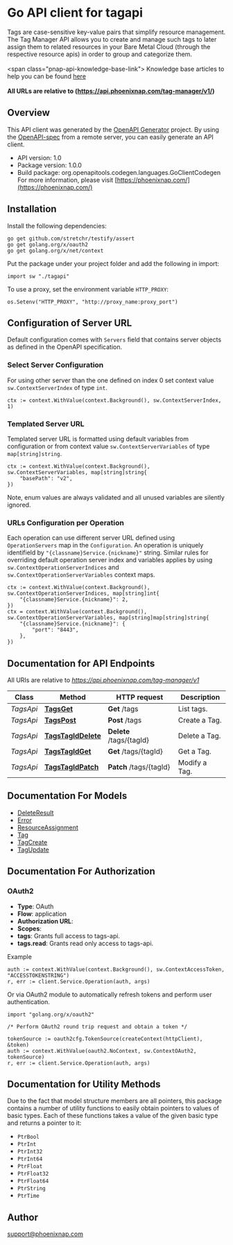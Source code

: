 # Go API client for tagapi

Tags are case-sensitive key-value pairs that simplify resource management. The Tag Manager API allows you to create
and manage such tags to later assign them to related resources in your Bare Metal Cloud (through the respective
resource apis) in order to group and categorize them.<br>
<br>
<span class=\"pnap-api-knowledge-base-link\">
Knowledge base articles to help you can be found
<a href='https://phoenixnap.com/kb/bmc-server-management-via-api#server-tag-manager-api' target='_blank'>here</a>
</span><br>
<br>
<b>All URLs are relative to (https://api.phoenixnap.com/tag-manager/v1/)</b>


## Overview
This API client was generated by the [OpenAPI Generator](https://openapi-generator.tech) project.  By using the [OpenAPI-spec](https://www.openapis.org/) from a remote server, you can easily generate an API client.

- API version: 1.0
- Package version: 1.0.0
- Build package: org.openapitools.codegen.languages.GoClientCodegen
For more information, please visit [https://phoenixnap.com/](https://phoenixnap.com/)

## Installation

Install the following dependencies:

```shell
go get github.com/stretchr/testify/assert
go get golang.org/x/oauth2
go get golang.org/x/net/context
```

Put the package under your project folder and add the following in import:

```golang
import sw "./tagapi"
```

To use a proxy, set the environment variable `HTTP_PROXY`:

```golang
os.Setenv("HTTP_PROXY", "http://proxy_name:proxy_port")
```

## Configuration of Server URL

Default configuration comes with `Servers` field that contains server objects as defined in the OpenAPI specification.

### Select Server Configuration

For using other server than the one defined on index 0 set context value `sw.ContextServerIndex` of type `int`.

```golang
ctx := context.WithValue(context.Background(), sw.ContextServerIndex, 1)
```

### Templated Server URL

Templated server URL is formatted using default variables from configuration or from context value `sw.ContextServerVariables` of type `map[string]string`.

```golang
ctx := context.WithValue(context.Background(), sw.ContextServerVariables, map[string]string{
	"basePath": "v2",
})
```

Note, enum values are always validated and all unused variables are silently ignored.

### URLs Configuration per Operation

Each operation can use different server URL defined using `OperationServers` map in the `Configuration`.
An operation is uniquely identifield by `"{classname}Service.{nickname}"` string.
Similar rules for overriding default operation server index and variables applies by using `sw.ContextOperationServerIndices` and `sw.ContextOperationServerVariables` context maps.

```
ctx := context.WithValue(context.Background(), sw.ContextOperationServerIndices, map[string]int{
	"{classname}Service.{nickname}": 2,
})
ctx = context.WithValue(context.Background(), sw.ContextOperationServerVariables, map[string]map[string]string{
	"{classname}Service.{nickname}": {
		"port": "8443",
	},
})
```

## Documentation for API Endpoints

All URIs are relative to *https://api.phoenixnap.com/tag-manager/v1*

Class | Method | HTTP request | Description
------------ | ------------- | ------------- | -------------
*TagsApi* | [**TagsGet**](docs/TagsApi.md#tagsget) | **Get** /tags | List tags.
*TagsApi* | [**TagsPost**](docs/TagsApi.md#tagspost) | **Post** /tags | Create a Tag.
*TagsApi* | [**TagsTagIdDelete**](docs/TagsApi.md#tagstagiddelete) | **Delete** /tags/{tagId} | Delete a Tag.
*TagsApi* | [**TagsTagIdGet**](docs/TagsApi.md#tagstagidget) | **Get** /tags/{tagId} | Get a Tag.
*TagsApi* | [**TagsTagIdPatch**](docs/TagsApi.md#tagstagidpatch) | **Patch** /tags/{tagId} | Modify a Tag.


## Documentation For Models

 - [DeleteResult](docs/DeleteResult.md)
 - [Error](docs/Error.md)
 - [ResourceAssignment](docs/ResourceAssignment.md)
 - [Tag](docs/Tag.md)
 - [TagCreate](docs/TagCreate.md)
 - [TagUpdate](docs/TagUpdate.md)


## Documentation For Authorization



### OAuth2


- **Type**: OAuth
- **Flow**: application
- **Authorization URL**: 
- **Scopes**: 
 - **tags**: Grants full access to tags-api.
 - **tags.read**: Grants read only access to tags-api.

Example

```golang
auth := context.WithValue(context.Background(), sw.ContextAccessToken, "ACCESSTOKENSTRING")
r, err := client.Service.Operation(auth, args)
```

Or via OAuth2 module to automatically refresh tokens and perform user authentication.

```golang
import "golang.org/x/oauth2"

/* Perform OAuth2 round trip request and obtain a token */

tokenSource := oauth2cfg.TokenSource(createContext(httpClient), &token)
auth := context.WithValue(oauth2.NoContext, sw.ContextOAuth2, tokenSource)
r, err := client.Service.Operation(auth, args)
```


## Documentation for Utility Methods

Due to the fact that model structure members are all pointers, this package contains
a number of utility functions to easily obtain pointers to values of basic types.
Each of these functions takes a value of the given basic type and returns a pointer to it:

* `PtrBool`
* `PtrInt`
* `PtrInt32`
* `PtrInt64`
* `PtrFloat`
* `PtrFloat32`
* `PtrFloat64`
* `PtrString`
* `PtrTime`

## Author

support@phoenixnap.com

